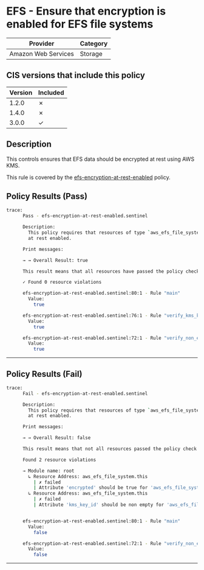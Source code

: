 # EFS - Ensure that encryption is enabled for EFS file systems

| Provider            | Category     |
|---------------------|--------------|
| Amazon Web Services | Storage      |

## CIS versions that include this policy

| Version | Included |
|---------|----------|
| 1.2.0   | &cross;  |
| 1.4.0   | &cross;  |
| 3.0.0   | &check;  |

## Description

This controls ensures that EFS data should be encrypted at rest using AWS KMS.

This rule is covered by the [efs-encryption-at-rest-enabled](../../policies/efs-encryption-at-rest-enabled.sentinel) policy.

## Policy Results (Pass)
```bash
trace:
      Pass - efs-encryption-at-rest-enabled.sentinel

      Description:
        This policy requires that resources of type `aws_efs_file_system` encryption
        at rest enabled.

      Print messages:

      → → Overall Result: true

      This result means that all resources have passed the policy check for the policy efs-encryption-at-rest-enabled.

      ✓ Found 0 resource violations

      efs-encryption-at-rest-enabled.sentinel:80:1 - Rule "main"
        Value:
          true

      efs-encryption-at-rest-enabled.sentinel:76:1 - Rule "verify_kms_key_referencing_file_systems"
        Value:
          true

      efs-encryption-at-rest-enabled.sentinel:72:1 - Rule "verify_non_encrypted_file_systems"
        Value:
          true
```

---

## Policy Results (Fail)
```bash
trace:
      Fail - efs-encryption-at-rest-enabled.sentinel

      Description:
        This policy requires that resources of type `aws_efs_file_system` encryption
        at rest enabled.

      Print messages:

      → → Overall Result: false

      This result means that not all resources passed the policy check and the protected behavior is not allowed for the policy efs-encryption-at-rest-enabled.

      Found 2 resource violations

      → Module name: root
        ↳ Resource Address: aws_efs_file_system.this
          | ✗ failed
          | Attribute 'encrypted' should be true for 'aws_efs_file_system' resources. Refer to https://docs.aws.amazon.com/securityhub/latest/userguide/efs-controls.html#efs-1 for more details.
        ↳ Resource Address: aws_efs_file_system.this
          | ✗ failed
          | Attribute 'kms_key_id' should be non empty for 'aws_efs_file_system' resources. Refer to https://docs.aws.amazon.com/securityhub/latest/userguide/efs-controls.html#efs-1 for more details.


      efs-encryption-at-rest-enabled.sentinel:80:1 - Rule "main"
        Value:
          false

      efs-encryption-at-rest-enabled.sentinel:72:1 - Rule "verify_non_encrypted_file_systems"
        Value:
          false
```

---